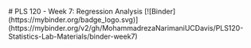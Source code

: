 #   P L S   1 2 0   -   W e e k   7 :   R e g r e s s i o n   A n a l y s i s      
 [ ! [ B i n d e r ] ( h t t p s : / / m y b i n d e r . o r g / b a d g e _ l o g o . s v g ) ] ( h t t p s : / / m y b i n d e r . o r g / v 2 / g h / M o h a m m a d r e z a N a r i m a n i U C D a v i s / P L S 1 2 0 - S t a t i s t i c s - L a b - M a t e r i a l s / b i n d e r - w e e k 7 )      
 